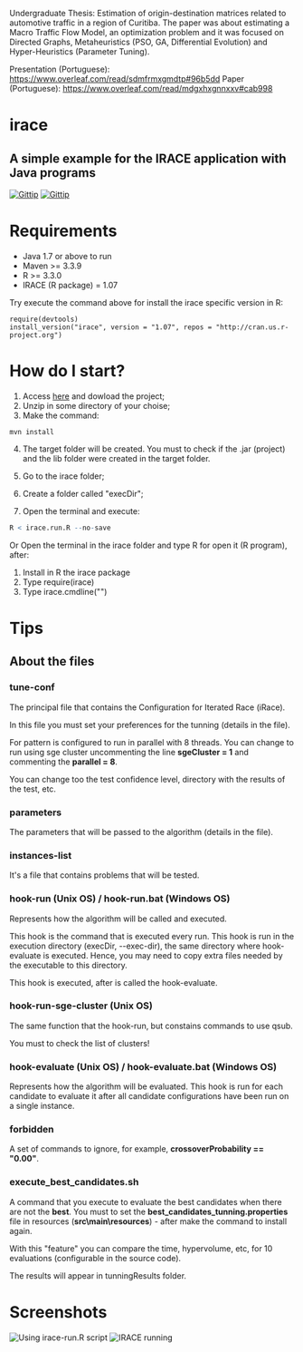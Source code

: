 Undergraduate Thesis: Estimation of origin-destination matrices related to automotive traffic in a region of Curitiba.
The paper was about estimating a Macro Traffic Flow Model, an optimization problem and it was focused on Directed Graphs, Metaheuristics (PSO, GA, Differential Evolution) and Hyper-Heuristics (Parameter Tuning).


Presentation (Portuguese): https://www.overleaf.com/read/sdmfrmxgmdtp#96b5dd
Paper (Portuguese): https://www.overleaf.com/read/mdgxhxgnnxxv#cab998


# irace
## A simple example for the IRACE application with Java programs

[![Gittip](https://img.shields.io/badge/Latest%20stable-1.0-green.svg?style=flat-squared)]()
[![Gittip](https://img.shields.io/badge/build-passing-brightgreen.svg)]()

# Requirements

- Java 1.7 or above to run
- Maven >= 3.3.9
- R >= 3.3.0
- IRACE (R package) = 1.07

Try execute the command above for install the irace specific version in R:

```
require(devtools)
install_version("irace", version = "1.07", repos = "http://cran.us.r-project.org")
```

# How do I start?

1. Access [here](https://github.com/gres-ufpr/irace/archive/master.zip) and dowload the project;
2. Unzip in some directory of your choise;
3. Make the command:

```
mvn install
```
4. The target folder will be created. You must to check if the .jar (project) and the lib folder were created in the target folder.

5. Go to the irace folder;
6. Create a folder called "execDir";
7. Open the terminal and execute:

```R
R < irace.run.R --no-save
```

Or Open the terminal in the irace folder and type R for open it (R program), after:

1. Install in R the irace package
2. Type require(irace)
3. Type irace.cmdline("")

# Tips

## About the files

### tune-conf

The principal file that contains the Configuration for Iterated Race (iRace).

In this file you must set your preferences for the tunning (details in the file).

For pattern is configured to run in parallel with 8 threads. You can change to run using sge cluster uncommenting the line **sgeCluster = 1** and commenting the **parallel = 8**.

You can change too the test confidence level, directory with the results of the test, etc.

### parameters

The parameters that will be passed to the algorithm (details in the file).

### instances-list

It's a file that contains problems that will be tested.

### hook-run (Unix OS) / hook-run.bat (Windows OS)

Represents how the algorithm will be called and executed.

This hook is the command that is executed every run. This hook is run in the execution directory (execDir, --exec-dir), the same directory where hook-evaluate is executed. Hence, you may need to copy extra files needed by the executable to this directory.

This hook is executed, after is called the hook-evaluate.

### hook-run-sge-cluster (Unix OS)

The same function that the hook-run, but constains commands to use qsub. 

You must to check the list of clusters!

### hook-evaluate (Unix OS) / hook-evaluate.bat (Windows OS)

Represents how the algorithm will be evaluated. This hook is run for each candidate to evaluate it after all candidate configurations have been run on a single instance.

### forbidden

A set of commands to ignore, for example, **crossoverProbability == "0.00"**.

### execute_best_candidates.sh 

A command that you execute to evaluate the best candidates when there are not the **best**. You must to set the **best_candidates_tunning.properties** file in resources (**src\main\resources**) - after make the command to install again.

With this "feature" you can compare the time, hypervolume, etc, for 10 evaluations (configurable in the source code).

The results will appear in tunningResults folder.

# Screenshots

![Using irace-run.R script](http://i.imgur.com/XbxFOby.png)
![IRACE running](http://i.imgur.com/YwvokQb.png)
